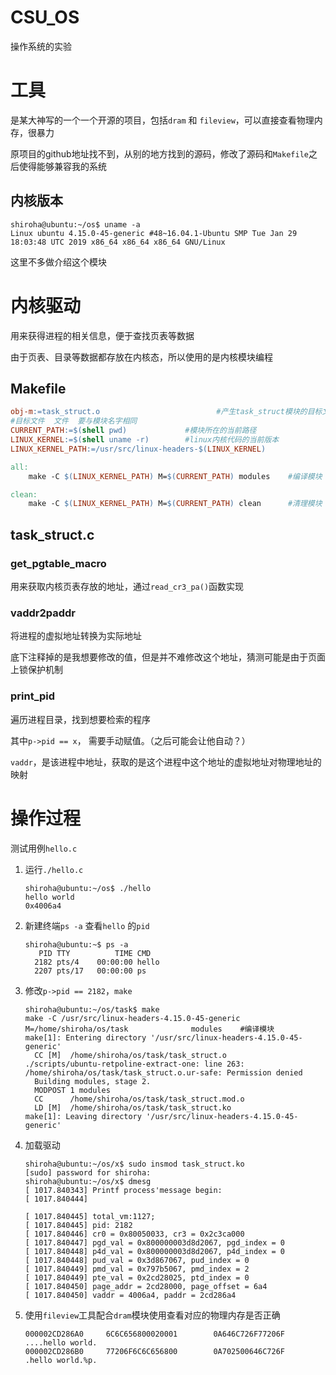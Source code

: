 # CSU_OS
操作系统的实验



# 工具

是某大神写的一个一个开源的项目，包括`dram` 和 `fileview`，可以直接查看物理内存，很暴力

原项目的github地址找不到，从别的地方找到的源码，修改了源码和`Makefile`之后使得能够兼容我的系统



## 内核版本

```shell
shiroha@ubuntu:~/os$ uname -a
Linux ubuntu 4.15.0-45-generic #48~16.04.1-Ubuntu SMP Tue Jan 29 18:03:48 UTC 2019 x86_64 x86_64 x86_64 GNU/Linux
```



这里不多做介绍这个模块



# 内核驱动

用来获得进程的相关信息，便于查找页表等数据

由于页表、目录等数据都存放在内核态，所以使用的是内核模块编程



## Makefile

```makefile
obj-m:=task_struct.o                          #产生task_struct模块的目标文件
#目标文件  文件  要与模块名字相同
CURRENT_PATH:=$(shell pwd)             #模块所在的当前路径
LINUX_KERNEL:=$(shell uname -r)        #linux内核代码的当前版本
LINUX_KERNEL_PATH:=/usr/src/linux-headers-$(LINUX_KERNEL)

all:
	make -C $(LINUX_KERNEL_PATH) M=$(CURRENT_PATH) modules    #编译模块

clean:
	make -C $(LINUX_KERNEL_PATH) M=$(CURRENT_PATH) clean      #清理模块

```



## task_struct.c



### get_pgtable_macro

用来获取内核页表存放的地址，通过`read_cr3_pa()`函数实现



### vaddr2paddr

将进程的虚拟地址转换为实际地址

底下注释掉的是我想要修改的值，但是并不难修改这个地址，猜测可能是由于页面上锁保护机制



### print_pid

遍历进程目录，找到想要检索的程序

其中`p->pid == x`， 需要手动赋值。（之后可能会让他自动？）

`vaddr`，是该进程中地址，获取的是这个进程中这个地址的虚拟地址对物理地址的映射



# 操作过程

测试用例`hello.c`

1. 运行`./hello.c`

   ```shell
   shiroha@ubuntu:~/os$ ./hello 
   hello world
   0x4006a4
   ```

2. 新建终端`ps -a` 查看`hello` 的`pid`

   ```shell
   shiroha@ubuntu:~$ ps -a
      PID TTY          TIME CMD
     2182 pts/4    00:00:00 hello
     2207 pts/17   00:00:00 ps
   ```

3. 修改`p->pid == 2182`，`make`

   ```shell
   shiroha@ubuntu:~/os/task$ make
   make -C /usr/src/linux-headers-4.15.0-45-generic         M=/home/shiroha/os/task              modules    #编译模块
   make[1]: Entering directory '/usr/src/linux-headers-4.15.0-45-generic'
     CC [M]  /home/shiroha/os/task/task_struct.o
   ./scripts/ubuntu-retpoline-extract-one: line 263: /home/shiroha/os/task/task_struct.o.ur-safe: Permission denied
     Building modules, stage 2.
     MODPOST 1 modules
     CC      /home/shiroha/os/task/task_struct.mod.o
     LD [M]  /home/shiroha/os/task/task_struct.ko
   make[1]: Leaving directory '/usr/src/linux-headers-4.15.0-45-generic'
   ```

4. 加载驱动

   ```shell
   shiroha@ubuntu:~/os/x$ sudo insmod task_struct.ko
   [sudo] password for shiroha: 
   shiroha@ubuntu:~/os/x$ dmesg
   [ 1017.840343] Printf process'message begin:
   [ 1017.840444] 
   
   [ 1017.840445] total_vm:1127;
   [ 1017.840445] pid: 2182
   [ 1017.840446] cr0 = 0x80050033, cr3 = 0x2c3ca000
   [ 1017.840447] pgd_val = 0x800000003d8d2067, pgd_index = 0
   [ 1017.840448] p4d_val = 0x800000003d8d2067, p4d_index = 0
   [ 1017.840448] pud_val = 0x3d867067, pud_index = 0
   [ 1017.840449] pmd_val = 0x797b5067, pmd_index = 2
   [ 1017.840449] pte_val = 0x2cd28025, ptd_index = 0
   [ 1017.840450] page_addr = 2cd28000, page_offset = 6a4
   [ 1017.840450] vaddr = 4006a4, paddr = 2cd286a4
   ```

5. 使用`fileview`工具配合`dram`模块使用查看对应的物理内存是否正确

   ```shell
   000002CD286A0     6C6C656800020001        0A646C726F77206F    ....hello world.
   000002CD286B0     77206F6C6C656800        0A702500646C726F    .hello world.%p.
   ```

